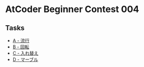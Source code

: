 # AtCoder Beginner Contest 004
## Tasks
- [A - 流行](https://beta.atcoder.jp/contests/abc004/tasks/abc004_1)
- [B - 回転](https://beta.atcoder.jp/contests/abc004/tasks/abc004_2)
- [C - 入れ替え](https://beta.atcoder.jp/contests/abc004/tasks/abc004_3)
- [D - マーブル](https://beta.atcoder.jp/contests/abc004/tasks/abc004_4)

